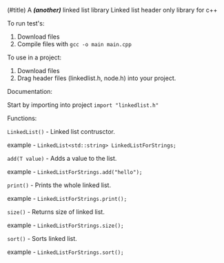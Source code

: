 (#title) A ***(another)*** linked list library
Linked list header only library for c++ 


To run test's:
1. Download files
2. Compile files with `gcc -o main main.cpp`

To use in a project:
1. Download files
2. Drag header files (linkedlist.h, node.h) into your project.

Documentation:

Start by importing into project `import "linkedlist.h"`

Functions:

`LinkedList()` - Linked list contrusctor. 

  example - `LinkedList<std::string> LinkedListForStrings;`


`add(T value)` - Adds a value to the list.

  example - `LinkedListForStrings.add("hello");`


`print()` - Prints the whole linked list.


  example - `LinkedListForStrings.print();`


`size()` - Returns size of linked list.

  example - `LinkedListForStrings.size();`


`sort()` - Sorts linked list.

  example - `LinkedListForStrings.sort();`

